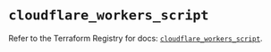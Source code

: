 # `cloudflare_workers_script`

Refer to the Terraform Registry for docs: [`cloudflare_workers_script`](https://registry.terraform.io/providers/cloudflare/cloudflare/5.5.0/docs/resources/workers_script).
